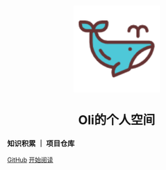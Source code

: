 <p align="center">
<img src="./imgs/coverpage.png" width="200" height="200"/>
</p>
<h1 align="center">Oli的个人空间</h1>

### 知识积累 ｜ 项目仓库

[GitHub](https://github.com/Oli51467)
[开始阅读](README.md)

